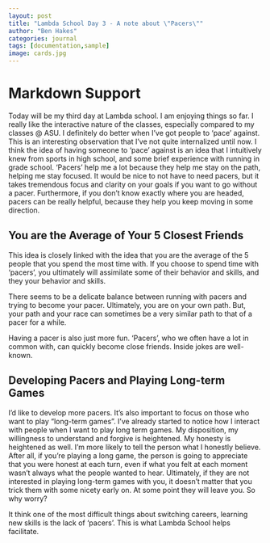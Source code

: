 ```yaml
---
layout: post
title: "Lambda School Day 3 - A note about \"Pacers\""
author: "Ben Hakes"
categories: journal
tags: [documentation,sample]
image: cards.jpg
---
```


# Markdown Support

Today will be my third day at Lambda school. I am enjoying things so far. I really like the interactive nature of the classes, especially compared to my classes @ ASU. I definitely do better when I’ve got people to ‘pace’ against. This is an interesting observation that I’ve not quite internalized until now. I think the idea of having someone to ‘pace’ against is an idea that I intuitively knew from sports in high school, and some brief experience with running in grade school. ‘Pacers’ help me a lot because they help me stay on the path, helping me stay focused. It would be nice to not have to need pacers, but it takes tremendous focus and clarity on your goals if you want to go without a pacer. Furthermore, if you don’t know exactly where you are headed, pacers can be really helpful, because they help you keep moving in some direction.

## You are the Average of Your 5 Closest Friends

This idea is closely linked with the idea that you are the average of the 5 people that you spend the most time with. If you choose to spend time with ‘pacers’, you ultimately will assimilate some of their behavior and skills, and they your behavior and skills.

There seems to be a delicate balance between running with pacers and trying to become your pacer. Ultimately, you are on your own path. But, your path and your race can sometimes be a very similar path to that of a pacer for a while.

Having a pacer is also just more fun. ‘Pacers’, who we often have a lot in common with, can quickly become close friends. Inside jokes are well-known.

## Developing Pacers and Playing Long-term Games

I’d like to develop more pacers. It’s also important to focus on those who want to play “long-term games”. I’ve already started to notice how I interact with people when I want to play long term games. My disposition, my willingness to understand and forgive is heightened. My honesty is heightened as well. I’m more likely to tell the person what I honestly believe. After all, if you’re playing a long game, the person is going to appreciate that you were honest at each turn, even if what you felt at each moment wasn’t always what the people wanted to hear. Ultimately, if they are not interested in playing long-term games with you, it doesn’t matter that you trick them with some nicety early on. At some point they will leave you. So why worry?

It think one of the most difficult things about switching careers, learning new skills is the lack of ‘pacers’. This is what Lambda School helps facilitate.

